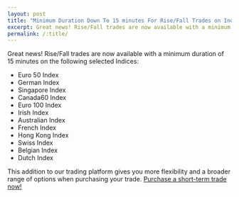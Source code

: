 ```yaml
---
layout: post
title: "Minimum Duration Down To 15 minutes For Rise/Fall Trades on Indices"
excerpt: Great news! Rise/Fall trades are now available with a minimum duration of 15 minutes on the following selected Indices
permalink: /:title/
---
```


Great news! Rise/Fall trades are now available with a minimum duration of 15 minutes on the following selected Indices:

* Euro 50 Index
* German Index
* Singapore Index
* Canada60 Index
* Euro 100 Index
* Irish Index
* Australian Index
* French Index
* Hong Kong Index
* Swiss Index
* Belgian Index
* Dutch Index

This addition to our trading platform gives you more flexibility and a broader range of options when purchasing your trade. [Purchase a short-term trade now!](https://www.binary.com/c/trade.cgi?market=indices&time=15m&form_name=risefall&expiry_&amount_&H=S0P&currency=USD&underlying_symbol=SX5E&amount=100&date_&&l=EN&utm_medium=social&utm_source=blog&utm_content=whatsnew)

